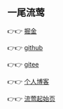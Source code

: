 <!--
 * @Author: 一尾流莺
 * @Description:关于作者
 * @Date: 2021-09-14 09:56:34
 * @LastEditTime: 2021-09-14 10:50:30
 * @FilePath: \warblerjs-guide\docs\warbler\README.md
-->

## 一尾流莺

👉👉 [掘金](https://juejin.cn/user/4099422807393901/posts)

👉👉 [github](https://github.com/alanhzw)

👉👉 [gitee](https://gitee.com/hzw_0174)

👉👉 [个人博客](https://www.duwanyu.com/)

👉👉 [流莺起始页](http://warbler.duwanyu.com/)
